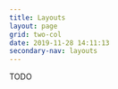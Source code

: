 ```yaml
---
title: Layouts
layout: page
grid: two-col
date: 2019-11-28 14:11:13
secondary-nav: layouts
---
```

TODO
